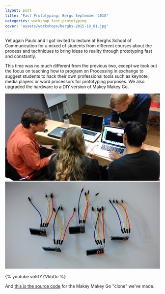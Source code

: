```yaml
---
layout: post
title: "Fast Prototyping: Bergs September 2015"
categories: workshop fast-prototyping
cover: 'assets/workshops/berghs-2015-10_01.jpg'
---
```


Yet again Paulo and I got invited to lecture at Berghs School of Communication for a mixed of students from different courses about the process and techniques to bring ideas to reality through prototyping fast and constantly.

This time was no much different from the previous two, except we took out the focus on teaching how to program on Processing in exchange to suggest students to hack their own professional tools such as keynote, media players or word processors for prototyping purposes. We also upgraded the hardware to a DIY version of Makey Makey Go.

![](/assets/workshops/berghs-2015-10_03.jpg)
![](/assets/workshops/berghs-2015-10_02.jpg)

{% youtube vo51YZVkbDc %}

And [this is the source code](https://github.com/murilopolese/DesignitMakeyGo) for the Makey Makey Go "clone" we've made.
